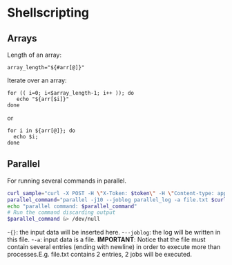 # Shellscripting
## Arrays
Length of an array:   
```
array_length="${#arr[@]}"
```
Iterate over an array:
```
for (( i=0; i<$array_length-1; i++ )); do 
   echo "${arr[$i]}"
done
```
or
```
for i in ${arr[@]}; do 
  echo $i; 
done
```
## Parallel
For running several commands in parallel.
```bash
curl_sample="curl -X POST -H \"X-Token: $token\" -H \"Content-type: application/json\" $SUBMITTER_URL/submissions/$submission_id/samples -d {}"
parallel_command="parallel -j10 --joblog parallel_log -a file.txt $curl_sample"
echo "parallel command: $parallel_command"
# Run the command discarding output
$parallel_command &> /dev/null
```
-<code>{}</code>: the input data will be inserted here.
-<code>--joblog</code>: the log will be written in this file.
-<code>-a</code>: input data is a file.
<b>IMPORTANT</b>: Notice that the file must contain several entries (ending with newline) in order to execute more than processes.E.g. file.txt contains 2 entries, 2 jobs will be executed.
